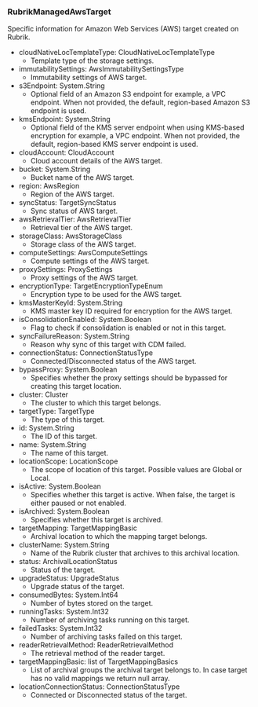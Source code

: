 ### RubrikManagedAwsTarget
Specific information for Amazon Web Services (AWS) target created on Rubrik.

- cloudNativeLocTemplateType: CloudNativeLocTemplateType
  - Template type of the storage settings.
- immutabilitySettings: AwsImmutabilitySettingsType
  - Immutability settings of AWS target.
- s3Endpoint: System.String
  - Optional field of an Amazon S3 endpoint for example, a VPC endpoint. When not provided, the default, region-based Amazon S3 endpoint is used.
- kmsEndpoint: System.String
  - Optional field of the KMS server endpoint when using KMS-based encryption for example, a VPC endpoint. When not provided, the default, region-based KMS server endpoint is used.
- cloudAccount: CloudAccount
  - Cloud account details of the AWS target.
- bucket: System.String
  - Bucket name of the AWS target.
- region: AwsRegion
  - Region of the AWS target.
- syncStatus: TargetSyncStatus
  - Sync status of AWS target.
- awsRetrievalTier: AwsRetrievalTier
  - Retrieval tier of the AWS target.
- storageClass: AwsStorageClass
  - Storage class of the AWS target.
- computeSettings: AwsComputeSettings
  - Compute settings of the AWS target.
- proxySettings: ProxySettings
  - Proxy settings of the AWS target.
- encryptionType: TargetEncryptionTypeEnum
  - Encryption type to be used for the AWS target.
- kmsMasterKeyId: System.String
  - KMS master key ID required for encryption for the AWS target.
- isConsolidationEnabled: System.Boolean
  - Flag to check if consolidation is enabled or not in this target.
- syncFailureReason: System.String
  - Reason why sync of this target with CDM failed.
- connectionStatus: ConnectionStatusType
  - Connected/Disconnected status of the AWS target.
- bypassProxy: System.Boolean
  - Specifies whether the proxy settings should be bypassed for creating this target location.
- cluster: Cluster
  - The cluster to which this target belongs.
- targetType: TargetType
  - The type of this target.
- id: System.String
  - The ID of this target.
- name: System.String
  - The name of this target.
- locationScope: LocationScope
  - The scope of location of this target. Possible values are Global or Local.
- isActive: System.Boolean
  - Specifies whether this target is active. When false, the target is either paused or not enabled.
- isArchived: System.Boolean
  - Specifies whether this target is archived.
- targetMapping: TargetMappingBasic
  - Archival location to which the mapping target belongs.
- clusterName: System.String
  - Name of the Rubrik cluster that archives to this archival location.
- status: ArchivalLocationStatus
  - Status of the target.
- upgradeStatus: UpgradeStatus
  - Upgrade status of the target.
- consumedBytes: System.Int64
  - Number of bytes stored on the target.
- runningTasks: System.Int32
  - Number of archiving tasks running on this target.
- failedTasks: System.Int32
  - Number of archiving tasks failed on this target.
- readerRetrievalMethod: ReaderRetrievalMethod
  - The retrieval method of the reader target.
- targetMappingBasic: list of TargetMappingBasics
  - List of archival groups the archival target belongs to. In case target has no valid mappings we return null array.
- locationConnectionStatus: ConnectionStatusType
  - Connected or Disconnected status of the target.
